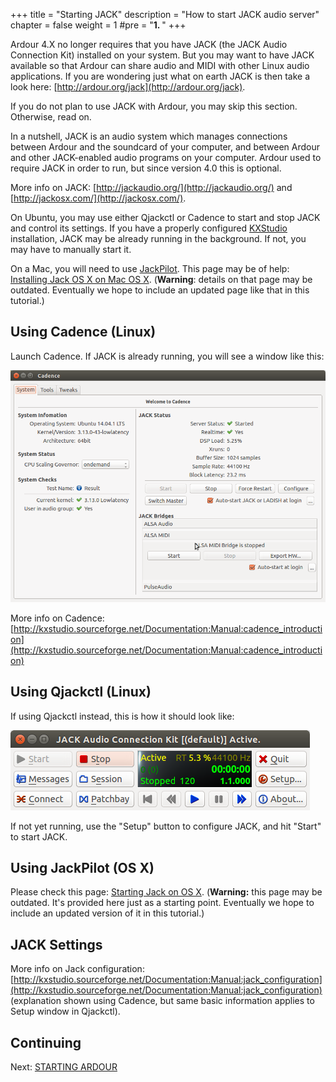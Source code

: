 +++
title = "Starting JACK"
description = "How to start JACK audio server"
chapter = false
weight = 1
#pre = "<b>1. </b>"
+++

Ardour 4.X no longer requires that you have JACK (the JACK Audio Connection Kit) installed on your system. But you may want to have JACK available so that Ardour can share audio and MIDI with other Linux audio applications. If you are wondering just what on earth JACK is then take a look here: [http://ardour.org/jack](http://ardour.org/jack).

If you do not plan to use JACK with Ardour, you may skip this section. Otherwise, read on.

In a nutshell, JACK is an audio system which manages connections between Ardour and the soundcard of your computer, and between Ardour and other JACK-enabled audio programs on your computer. Ardour used to require JACK in order to run, but since version 4.0 this is optional.

More info on JACK: [http://jackaudio.org/](http://jackaudio.org/) and [http://jackosx.com/](http://jackosx.com/).

On Ubuntu, you may use either Qjackctl or Cadence to start and stop JACK and control its settings.
If you have a properly configured [KXStudio](http://kxstudio.sourceforge.net/) installation, JACK may be already running in the background. If not, you may have to manually start it.

On a Mac, you will need to use [JackPilot](http://www.jackosx.com/). This page may be of help: [Installing Jack OS X on Mac OS X](http://archive.flossmanuals.net/ardour/ch005_installing-jackosx.html). (**Warning**: details on that page may be outdated. Eventually we hope to include an updated page like that in this tutorial.)

## Using Cadence (Linux)

Launch Cadence. If JACK is already running, you will see a window like this:

![cadence](en/Ardour4_JACK_Cadence.png)

More info on Cadence: [http://kxstudio.sourceforge.net/Documentation:Manual:cadence_introduction](http://kxstudio.sourceforge.net/Documentation:Manual:cadence_introduction)

## Using Qjackctl (Linux)

If using Qjackctl instead, this is how it should look like:

![qjackctl](en/Ardour4_JACK_qjackctl.png)

If not yet running, use the "Setup" button to configure JACK, and hit "Start" to start JACK.

## Using JackPilot (OS X)

Please check this page: [Starting Jack on OS X](http://archive.flossmanuals.net/ardour/ch013_starting-jackosx.html). (**Warning:** this page may be outdated. It's provided here just as a starting point. Eventually we hope to include an updated version of it in this tutorial.)

## JACK Settings

More info on Jack configuration: [http://kxstudio.sourceforge.net/Documentation:Manual:jack_configuration](http://kxstudio.sourceforge.net/Documentation:Manual:jack_configuration) (explanation shown using Cadence, but same basic information applies to Setup window in Qjackctl).

## Continuing

Next: [STARTING ARDOUR](../starting-ardour-on-ubuntu)
